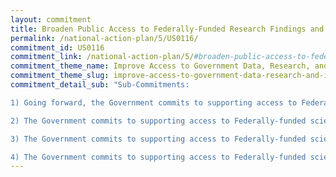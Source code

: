 ```yaml
---
layout: commitment
title: Broaden Public Access to Federally-Funded Research Findings and Data
permalink: /national-action-plan/5/US0116/
commitment_id: US0116
commitment_link: /national-action-plan/5/#broaden-public-access-to-federally-funded-research-findings-and-data
commitment_theme_name: Improve Access to Government Data, Research, and Information
commitment_theme_slug: improve-access-to-government-data-research-and-information
commitment_detail_sub: "Sub-Commitments:

1) Going forward, the Government commits to supporting access to Federally-funded science and data through several mechanisms, including through the National Science and Technol- ogy Council’s Subcommittee on Open Science;

2) The Government commits to supporting access to Federally-funded science and data… by permitting researchers to include publication and data sharing costs in their research budget proposals to Federal grant programs; 

3) The Government commits to supporting access to Federally-funded science and data… by launching programs aimed at awarding more grants to early-stage researchers as well as encouraging a diverse pool of award applicants;

4) The Government commits to supporting access to Federally-funded science and data… by exploring new incentive structures to recognize institutions and researchers who are supporting public access to data and research."
---
```


